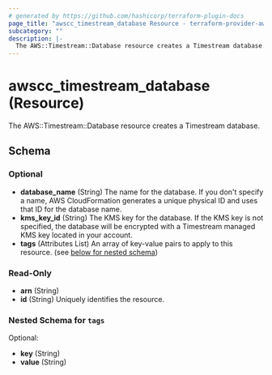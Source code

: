 ```yaml
---
# generated by https://github.com/hashicorp/terraform-plugin-docs
page_title: "awscc_timestream_database Resource - terraform-provider-awscc"
subcategory: ""
description: |-
  The AWS::Timestream::Database resource creates a Timestream database.
---
```


# awscc_timestream_database (Resource)

The AWS::Timestream::Database resource creates a Timestream database.



<!-- schema generated by tfplugindocs -->
## Schema

### Optional

- **database_name** (String) The name for the database. If you don't specify a name, AWS CloudFormation generates a unique physical ID and uses that ID for the database name.
- **kms_key_id** (String) The KMS key for the database. If the KMS key is not specified, the database will be encrypted with a Timestream managed KMS key located in your account.
- **tags** (Attributes List) An array of key-value pairs to apply to this resource. (see [below for nested schema](#nestedatt--tags))

### Read-Only

- **arn** (String)
- **id** (String) Uniquely identifies the resource.

<a id="nestedatt--tags"></a>
### Nested Schema for `tags`

Optional:

- **key** (String)
- **value** (String)


